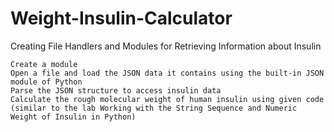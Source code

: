 # Weight-Insulin-Calculator
Creating File Handlers and Modules for Retrieving Information about Insulin

    Create a module
    Open a file and load the JSON data it contains using the built-in JSON module of Python
    Parse the JSON structure to access insulin data
    Calculate the rough molecular weight of human insulin using given code (similar to the lab Working with the String Sequence and Numeric Weight of Insulin in Python)
